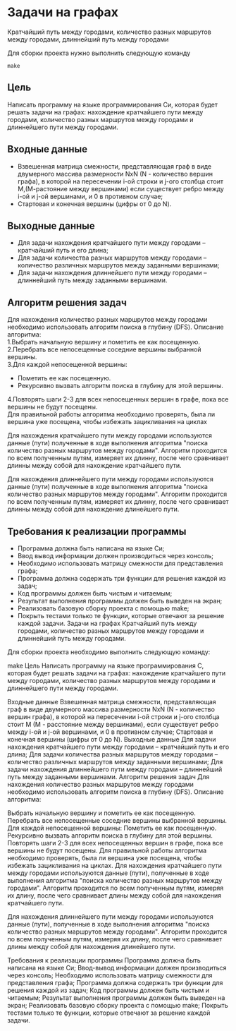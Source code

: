 # Задачи на графах
Кратчайший путь между городами, количество разных маршрутов между городами, длиннейший путь между городами

Для сборки проекта нужно выполнить следующую команду
```
make
```

## Цель
Написать программу на языке программирования Си, которая будет решать задачи на графах: нахождение кратчайшего пути между городами, количество разных маршрутов между городами и длиннейшего пути между городами.

## Входные данные
- Взвешенная матрица смежности, представляющая граф в виде двумерного массива размерности NxN (N - количество вершин графа), в которой на пересечении i-ой строки и j-ого столбца стоит М,(М-растояние между вершинами) если существует ребро между i-ой и j-ой вершинами, и 0 в противном случае;
- Cтартовая и конечная вершины (цифры от 0 до N).

## Выходные данные
- Для задачи нахождения кратчайшего пути между городами – кратчайший путь и его длина;
- Для задачи количества разных маршрутов между городами – количество различных маршрутов между заданными вершинами;
- Для задачи нахождения длиннейшего пути между городами – длиннейший путь между заданными вершинами.

## Алгоритм решения задач
Для нахождения количество разных маршрутов между городами необходимо использовать алгоритм поиска в глубину (DFS).
Описание алгоритма:  
1.Выбрать начальную вершину и пометить ее как посещенную.  
2.Перебрать все непосещенные соседние вершины выбранной вершины.  
3.Для каждой непосещенной вершины:
  - Пометить ее как посещенную.
  - Рекурсивно вызвать алгоритм поиска в глубину для этой вершины.
  
4.Повторять шаги 2-3 для всех непосещенных вершин в графе, пока все вершины не будут посещены.  
Для правильной работы алгоритма необходимо проверять, была ли вершина уже посещена, чтобы избежать зацикливания на циклах

Для нахождения кратчайшего пути между городами используются данные (пути) полученные в ходе выполнения алгоритма "поиска количество разных маршрутов между городами". Алгоритм проходится по всем полученным путям, измеряет их длинну, после чего сравнивает длинны между собой для нахождение кратчайшего пути.

Для нахождения длиннейшего пути между городами используются данные (пути) полученные в ходе выполнения алгоритма "поиска количество разных маршрутов между городами". Алгоритм проходится по всем полученным путям, измеряет их длинну, после чего сравнивает длинны между собой для нахождение длинейшего пути.

## Требования к реализации программы
- Программа должна быть написана на языке Си;
- Ввод вывод информации должен производиться через консоль;
- Необходимо использовать матрицу смежности для представления графа;
- Программа должна содержать три функции для решения каждой из задач;
- Код программы должен быть чистым и читаемым;
- Результат выполнения программы должен быть выведен на экран;
- Реализовать базовую сборку проекта с помощью make;
- Покрыть тестами только те функции, которые отвечают за решение каждой задачи.
Задачи на графах
Кратчайший путь между городами, количество разных маршрутов между городами и длиннейший путь между городами.

Для сборки проекта необходимо выполнить следующую команду:

make
Цель
Написать программу на языке программирования C, которая будет решать задачи на графах: нахождение кратчайшего пути между городами, количество разных маршрутов между городами и длиннейшего пути между городами.

Входные данные
Взвешенная матрица смежности, представляющая граф в виде двумерного массива размерности NxN (N - количество вершин графа), в которой на пересечении i-ой строки и j-ого столбца стоит М (М - расстояние между вершинами), если существует ребро между i-ой и j-ой вершинами, и 0 в противном случае;
Стартовая и конечная вершины (цифры от 0 до N).
Выходные данные
Для задачи нахождения кратчайшего пути между городами – кратчайший путь и его длина;
Для задачи количества разных маршрутов между городами – количество различных маршрутов между заданными вершинами;
Для задачи нахождения длиннейшего пути между городами – длиннейший путь между заданными вершинами.
Алгоритм решения задач
Для нахождения количество разных маршрутов между городами необходимо использовать алгоритм поиска в глубину (DFS). Описание алгоритма:

Выбрать начальную вершину и пометить ее как посещенную.
Перебрать все непосещенные соседние вершины выбранной вершины.
Для каждой непосещенной вершины:
Пометить ее как посещенную.
Рекурсивно вызвать алгоритм поиска в глубину для этой вершины.
Повторять шаги 2-3 для всех непосещенных вершин в графе, пока все вершины не будут посещены. Для правильной работы алгоритма необходимо проверять, была ли вершина уже посещена, чтобы избежать зацикливания на циклах.
Для нахождения кратчайшего пути между городами используются данные (пути), полученные в ходе выполнения алгоритма "поиска количество разных маршрутов между городами". Алгоритм проходится по всем полученным путям, измеряя их длину, после чего сравнивает длины между собой для нахождения кратчайшего пути.

Для нахождения длиннейшего пути между городами используются данные (пути), полученные в ходе выполнения алгоритма "поиска количество разных маршрутов между городами". Алгоритм проходится по всем полученным путям, измеряя их длину, после чего сравнивает длины между собой для нахождения длинейшего пути.

Требования к реализации программы
Программа должна быть написана на языке Си;
Ввод-вывод информации должен производиться через консоль;
Необходимо использовать матрицу смежности для представления графа;
Программа должна содержать три функции для решения каждой из задач;
Код программы должен быть чистым и читаемым;
Результат выполнения программы должен быть выведен на экран;
Реализовать базовую сборку проекта с помощью make;
Покрыть тестами только те функции, которые отвечают за решение каждой задачи.

